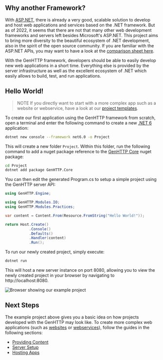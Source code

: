 ﻿## Why another Framework?

With [ASP.NET](https://dotnet.microsoft.com/apps/aspnet), there is already a
very good, scalable solution to develop and host web applications and services based
on the .NET framework.
But as of 2022, it seems that there are not that many other web development frameworks 
and servers left besides Microsoft's ASP.NET.
This project aims to bring more diversity to the beautiful ecosystem of .NET development,
also in the spirit of the open source community. If you are familiar with the ASP.NET
APIs, you may want to have a look at the [comparison sheet here](./asp-net-comparison/).

With the GenHTTP framework, developers should be able to easily develop new web
applications in a short time.
Everything else is provided by the server infrastructure as well as the excellent
ecosystem of .NET which easily allows to build, test, and run applications.

## Hello World!

> <span class="note">NOTE</span> If you directly want to start with a more complex app such as a website or webservice, have a look at our [project templates](/documentation/content/templates).

To create our first application using the GenHTTP framework from scratch, open a terminal
and enter the following command to create a new 
[.NET 6](https://dotnet.microsoft.com/download) application:

```bash
dotnet new console --framework net6.0 -o Project
```

This will create a new folder `Project`. Within this folder, run the following
command to add a nuget package reference to the [GenHTTP Core](https://www.nuget.org/packages/GenHTTP.Core/)
nuget package:

```bash
cd Project
dotnet add package GenHTTP.Core
```

You can then edit the generated Program.cs to setup a simple project using 
the GenHTTP server API:

```csharp
using GenHTTP.Engine;

using GenHTTP.Modules.IO;
using GenHTTP.Modules.Practices;

var content = Content.From(Resource.FromString("Hello World!"));

return Host.Create()
           .Console()
           .Defaults()
           .Handler(content)
           .Run();
```

To run our newly created project, simply execute:

```bash
dotnet run
```

This will host a new server instance on port 8080, allowing you to view the
newly created project in your browser by navigating to http://localhost:8080.

![Browser showing our example project](/images/hello_world.png)

## Next Steps

The example project above gives you a basic idea on how projects developed
with the GenHTTP may look like. To create more complex web applications
(such as [websites](/documentation/content/websites) or [webservices](/documentation/content/webservices)),
follow the guides in the following sections:

- [Providing Content](/documentation/content/)
- [Server Setup](/documentation/server/)
- [Hosting Apps](/documentation/hosting/)
